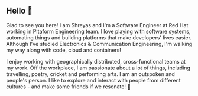 ## Hello 👋

Glad to see you here! I am Shreyas and I'm a Software Engineer at Red Hat working in Pltaform Engineering team. I love playing with software systems, automating things and building platforms that make developers' lives easier. Although I've studied Electronics & Communication Engineering, I'm walking my way along with code, cloud and containers!

I enjoy working with geographically distributed, cross-functional teams at my work. Off the workplace, I am passionate about a lot of things, including travelling, poetry, cricket and performing arts. I am an outspoken and people's person. I like to explore and interact with people from different cultures - and make some friends if we resonate! 🤝
